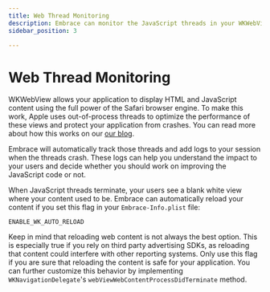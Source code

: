 ```yaml
---
title: Web Thread Monitoring
description: Embrace can monitor the JavaScript threads in your WKWebViews
sidebar_position: 3

---
```


# Web Thread Monitoring

WKWebView allows your application to display HTML and JavaScript content using the full power of the Safari browser engine. To make this work, Apple uses out-of-process threads to optimize the performance of these views and protect your application from crashes. You can read more about how this works on our [our blog](https://blog.embrace.io/webview-thread-terminations/).

Embrace will automatically track those threads and add logs to your session when the threads crash. These logs can help you understand the impact to your users and decide whether you should work on improving the JavaScript code or not.

When JavaScript threads terminate, your users see a blank white view where your content used to be. Embrace can automatically reload your content if you set this flag in your `Embrace-Info.plist` file:

```text
ENABLE_WK_AUTO_RELOAD
```

Keep in mind that reloading web content is not always the best option. This is especially true if you rely on third party advertising SDKs, as reloading that content could interfere with other reporting systems. Only use this flag if you are sure that reloading the content is safe for your application. You can further customize this behavior by implementing `WKNavigationDelegate`'s `webViewWebContentProcessDidTerminate` method.

